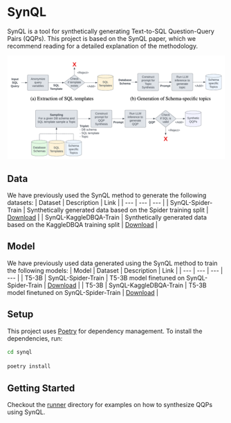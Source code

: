 # SynQL
SynQL is a tool for synthetically generating Text-to-SQL Question-Query Pairs (QQPs). This project is based on the SynQL paper, which we recommend reading for a detailed explanation of the methodology.

![SynQL Method](runner/local_data/synql_diagram.png)

## Data 
We have previously used the SynQL method to generate the following datasets:
| Dataset | Description | Link |
| --- | --- | --- |
| SynQL-Spider-Train | Synthetically generated data based on the Spider training split | [Download](https://huggingface.co/datasets/semiotic/SynQL-Spider-Train) | 
| SynQL-KaggleDBQA-Train | Synthetically generated data based on the KaggleDBQA training split | [Download](https://huggingface.co/datasets/semiotic/SynQL-KaggleDBQA-Train) |

## Model
We have previously used data generated using the SynQL method to train the following models:
| Model | Dataset | Description | Link |
| --- | --- | --- | --- |
| T5-3B | SynQL-Spider-Train | T5-3B model finetuned on SynQL-Spider-Train | [Download](https://huggingface.co/semiotic/T5-3B-SynQL-Spider-Train-Run-00) |
| T5-3B | SynQL-KaggleDBQA-Train | T5-3B model finetuned on SynQL-Spider-Train | [Download](https://huggingface.co/semiotic/T5-3B-SynQL-KaggleDBQA-Train-Run-00) |

## Setup 
This project uses [Poetry](https://python-poetry.org/) for dependency management. To install the dependencies, run:

```bash
cd synql

poetry install
```

## Getting Started
Checkout the [runner](runner) directory for examples on how to synthesize QQPs using SynQL.
